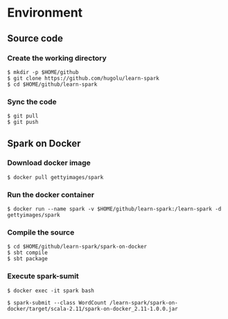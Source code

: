 # Environment

## Source code

### Create the working directory
```shell
$ mkdir -p $HOME/github
$ git clone https://github.com/hugolu/learn-spark
$ cd $HOME/github/learn-spark
```

### Sync the code
```
$ git pull
$ git push
```

## Spark on Docker

### Download docker image
```
$ docker pull gettyimages/spark
```

### Run the docker container
```
$ docker run --name spark -v $HOME/github/learn-spark:/learn-spark -d gettyimages/spark
```

### Compile the source
```
$ cd $HOME/github/learn-spark/spark-on-docker
$ sbt compile
$ sbt package
```

### Execute spark-sumit
```
$ docker exec -it spark bash
```
```
$ spark-submit --class WordCount /learn-spark/spark-on-docker/target/scala-2.11/spark-on-docker_2.11-1.0.0.jar
```
